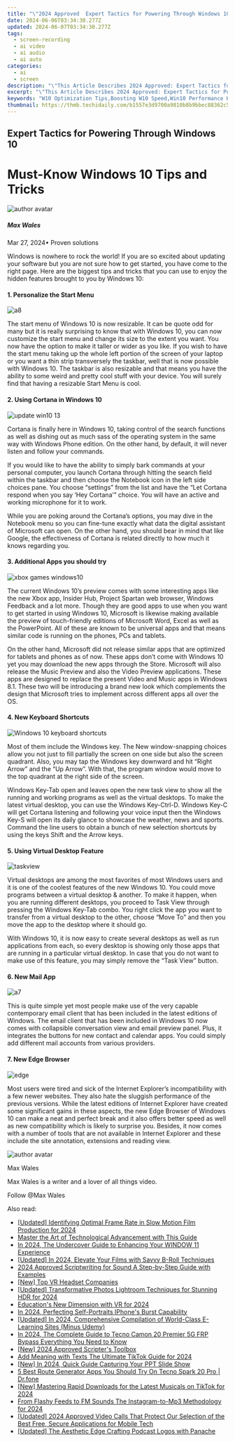 ```yaml
---
title: "\"2024 Approved  Expert Tactics for Powering Through Windows 10\""
date: 2024-06-06T03:34:30.277Z
updated: 2024-06-07T03:34:30.277Z
tags: 
  - screen-recording
  - ai video
  - ai audio
  - ai auto
categories: 
  - ai
  - screen
description: "\"This Article Describes 2024 Approved: Expert Tactics for Powering Through Windows 10\""
excerpt: "\"This Article Describes 2024 Approved: Expert Tactics for Powering Through Windows 10\""
keywords: "W10 Optimization Tips,Boosting W10 Speed,Win10 Performance Hacks,W10 Efficiency Strategies,Enhancing Windows 10,Power W10 Usage,Increase W10 Speed"
thumbnail: https://thmb.techidaily.com/b1557e3d9700a9810b8b9bbec88362c53ba5a3f98f5f309c7652fc768db4746d.jpg
---
```


## Expert Tactics for Powering Through Windows 10

# Must-Know Windows 10 Tips and Tricks

![author avatar](https://images.wondershare.com/filmora/article-images/max-wales-author.jpg)

##### Max Wales

 Mar 27, 2024• Proven solutions

Windows is nowhere to rock the world! If you are so excited about updating your software but you are not sure how to get started, you have come to the right page. Here are the biggest tips and tricks that you can use to enjoy the hidden features brought to you by Windows 10:

#### 1. Personalize the Start Menu

![a8](https://images.wondershare.com/windows10/a8.png)

The start menu of Windows 10 is now resizable. It can be quote odd for many but it is really surprising to know that with Windows 10, you can now customize the start menu and change its size to the extent you want. You now have the option to make it taller or wider as you like. If you wish to have the start menu taking up the whole left portion of the screen of your laptop or you want a thin strip transversely the taskbar, well that is now possible with Windows 10\. The taskbar is also resizable and that means you have the ability to some weird and pretty cool stuff with your device. You will surely find that having a resizable Start Menu is cool.

#### 2. Using Cortana in Windows 10

![update win10 13](https://images.wondershare.com/windows10/update-win10-13.png)

Cortana is finally here in Windows 10, taking control of the search functions as well as dishing out as much sass of the operating system in the same way with Windows Phone edition. On the other hand, by default, it will never listen and follow your commands.

If you would like to have the ability to simply bark commands at your personal computer, you launch Cortana through hitting the search field within the taskbar and then choose the Notebook icon in the left side choices pane. You choose “settings” from the list and have the “Let Cortana respond when you say ‘Hey Cortana’” choice. You will have an active and working microphone for it to work.

While you are poking around the Cortana’s options, you may dive in the Notebook menu so you can fine-tune exactly what data the digital assistant of Microsoft can open. On the other hand, you should bear in mind that like Google, the effectiveness of Cortana is related directly to how much it knows regarding you.

#### 3. Additional Apps you should try

![xbox games windows10](https://images.wondershare.com/windows10/xboy-games-windows10-1.png)

The current Windows 10’s preview comes with some interesting apps like the new Xbox app, Insider Hub, Project Spartan web browser, Windows Feedback and a lot more. Though they are good apps to use when you want to get started in using Windows 10, Microsoft is likewise making available the preview of touch-friendly editions of Microsoft Word, Excel as well as the PowerPoint. All of these are known to be universal apps and that means similar code is running on the phones, PCs and tablets.

On the other hand, Microsoft did not release similar apps that are optimized for tablets and phones as of now. These apps don’t come with Windows 10 yet you may download the new apps through the Store. Microsoft will also release the Music Preview and also the Video Preview applications. These apps are designed to replace the present Video and Music apps in Windows 8.1\. These two will be introducing a brand new look which complements the design that Microsoft tries to implement across different apps all over the OS.

#### 4. New Keyboard Shortcuts

![Windows 10 keyboard shortcuts](https://images.wondershare.com/filmora/article-images/Windows-10-keyboard-shortcuts.png)

Most of them include the Windows key. The New window-snapping choices allow you not just to fill partially the screen on one side but also the screen quadrant. Also, you may tap the Windows key downward and hit “Right Arrow” and the “Up Arrow”. With that, the program window would move to the top quadrant at the right side of the screen.

Windows Key-Tab open and leaves open the new task view to show all the running and working programs as well as the virtual desktops. To make the latest virtual desktop, you can use the Windows Key-Ctrl-D. Windows Key-C will get Cortana listening and following your voice input then the Windows Key-S will open its daily glance to showcase the weather, news and sports. Command the line users to obtain a bunch of new selection shortcuts by using the keys Shift and the Arrow keys.

#### 5. Using Virtual Desktop Feature

![taskview](https://images.wondershare.com/filmora/article-images/taskview.jpg)

Virtual desktops are among the most favorites of most Windows users and it is one of the coolest features of the new Windows 10\. You could move programs between a virtual desktop & another. To make it happen, when you are running different desktops, you proceed to Task View through pressing the Windows Key-Tab combo. You right click the app you want to transfer from a virtual desktop to the other, choose “Move To” and then you move the app to the desktop where it should go.

With Windows 10, it is now easy to create several desktops as well as run applications from each, so every desktop is showing only those apps that are running in a particular virtual desktop. In case that you do not want to make use of this feature, you may simply remove the “Task View” button.

#### 6. New Mail App

![a7](https://images.wondershare.com/windows10/a7.png)

This is quite simple yet most people make use of the very capable contemporary email client that has been included in the latest editions of Windows. The email client that has been included in Windows 10 now comes with collapsible conversation view and email preview panel. Plus, it integrates the buttons for new contact and calendar apps. You could simply add different mail accounts from various providers.

#### 7. New Edge Browser

![edge](https://images.wondershare.com/filmora/article-images/edge.jpg)

Most users were tired and sick of the Internet Explorer’s incompatibility with a few newer websites. They also hate the sluggish performance of the previous versions. While the latest editions of Internet Explorer have created some significant gains in these aspects, the new Edge Browser of Windows 10 can make a neat and perfect break and it also offers better speed as well as new compatibility which is likely to surprise you. Besides, it now comes with a number of tools that are not available in Internet Explorer and these include the site annotation, extensions and reading view.

![author avatar](https://images.wondershare.com/filmora/article-images/max-wales-author.jpg)

Max Wales

Max Wales is a writer and a lover of all things video.

Follow @Max Wales


<ins class="adsbygoogle"
     style="display:block"
     data-ad-format="autorelaxed"
     data-ad-client="ca-pub-7571918770474297"
     data-ad-slot="1223367746"></ins>



<ins class="adsbygoogle"
     style="display:block"
     data-ad-client="ca-pub-7571918770474297"
     data-ad-slot="8358498916"
     data-ad-format="auto"
     data-full-width-responsive="true"></ins>


<span class="atpl-alsoreadstyle">Also read:</span>
<div><ul>
<li><a href="https://vp-tips.techidaily.com/updated-identifying-optimal-frame-rate-in-slow-motion-film-production-for-2024/"><u>[Updated] Identifying Optimal Frame Rate in Slow Motion Film Production for 2024</u></a></li>
<li><a href="https://vp-tips.techidaily.com/master-the-art-of-technological-advancement-with-this-guide/"><u>Master the Art of Technological Advancement with This Guide</u></a></li>
<li><a href="https://vp-tips.techidaily.com/in-2024-the-undercover-guide-to-enhancing-your-window-11-experience/"><u>In 2024, The Undercover Guide to Enhancing Your WINDOW 11 Experience</u></a></li>
<li><a href="https://vp-tips.techidaily.com/updated-in-2024-elevate-your-films-with-savvy-b-roll-techniques/"><u>[Updated] In 2024, Elevate Your Films with Savvy B-Roll Techniques</u></a></li>
<li><a href="https://vp-tips.techidaily.com/2024-approved-scriptwriting-for-sound-a-step-by-step-guide-with-examples/"><u>2024 Approved  Scriptwriting for Sound  A Step-by-Step Guide with Examples</u></a></li>
<li><a href="https://vp-tips.techidaily.com/new-top-vr-headset-companies/"><u>[New] Top VR Headset Companies</u></a></li>
<li><a href="https://vp-tips.techidaily.com/updated-transformative-photos-lightroom-techniques-for-stunning-hdr-for-2024/"><u>[Updated] Transformative Photos  Lightroom Techniques for Stunning HDR for 2024</u></a></li>
<li><a href="https://vp-tips.techidaily.com/educations-new-dimension-with-vr-for-2024/"><u>Education's New Dimension with VR for 2024</u></a></li>
<li><a href="https://vp-tips.techidaily.com/in-2024-perfecting-self-portraits-iphones-burst-capability/"><u>In 2024, Perfecting Self-Portraits  IPhone's Burst Capability</u></a></li>
<li><a href="https://screen-capture.techidaily.com/updated-in-2024-comprehensive-compilation-of-world-class-e-learning-sites-minus-udemy/"><u>[Updated] In 2024, Comprehensive Compilation of World-Class E-Learning Sites (Minus Udemy)</u></a></li>
<li><a href="https://bypass-frp.techidaily.com/in-2024-the-complete-guide-to-tecno-camon-20-premier-5g-frp-bypass-everything-you-need-to-know-by-drfone-android/"><u>In 2024, The Complete Guide to Tecno Camon 20 Premier 5G FRP Bypass Everything You Need to Know</u></a></li>
<li><a href="https://on-screen-recording.techidaily.com/new-2024-approved-scripters-toolbox/"><u>[New] 2024 Approved  Scripter's Toolbox</u></a></li>
<li><a href="https://tiktok-video-recordings.techidaily.com/add-meaning-with-texts-the-ultimate-tiktok-guide-for-2024/"><u>Add Meaning with Texts  The Ultimate TikTok Guide for 2024</u></a></li>
<li><a href="https://video-capture.techidaily.com/new-in-2024-quick-guide-capturing-your-ppt-slide-show/"><u>[New] In 2024, Quick Guide  Capturing Your PPT Slide Show</u></a></li>
<li><a href="https://location-fake.techidaily.com/5-best-route-generator-apps-you-should-try-on-tecno-spark-20-pro-drfone-by-drfone-virtual-android/"><u>5 Best Route Generator Apps You Should Try On Tecno Spark 20 Pro | Dr.fone</u></a></li>
<li><a href="https://tiktok-video-recordings.techidaily.com/new-mastering-rapid-downloads-for-the-latest-musicals-on-tiktok-for-2024/"><u>[New] Mastering Rapid Downloads for the Latest Musicals on TikTok for 2024</u></a></li>
<li><a href="https://instagram-videos.techidaily.com/from-flashy-feeds-to-fm-sounds-the-instagram-to-mp3-methodology-for-2024/"><u>From Flashy Feeds to FM Sounds  The Instagram-to-Mp3 Methodology for 2024</u></a></li>
<li><a href="https://visual-screen-recording.techidaily.com/updated-2024-approved-video-calls-that-protect-our-selection-of-the-best-free-secure-applications-for-mobile-tech/"><u>[Updated] 2024 Approved  Video Calls That Protect  Our Selection of the Best Free, Secure Applications for Mobile Tech</u></a></li>
<li><a href="https://some-skills.techidaily.com/updated-the-aesthetic-edge-crafting-podcast-logos-with-panache/"><u>[Updated] The Aesthetic Edge  Crafting Podcast Logos with Panache</u></a></li>
</ul></div>
